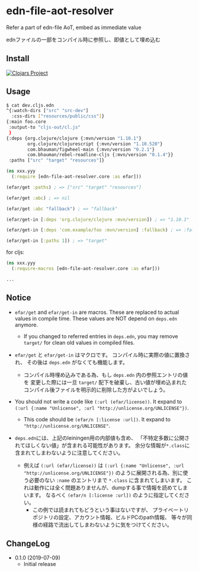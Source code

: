 # edn-file-aot-resolver

Refer a part of edn-file AoT, embed as immediate value

ednファイルの一部をコンパイル時に参照し、即値として埋め込む


## Install

[![Clojars Project](http://clojars.org/jp.ne.tir/edn-file-aot-resolver/latest-version.svg)](http://clojars.org/jp.ne.tir/edn-file-aot-resolver)


## Usage

```sh
$ cat dev.cljs.edn
^{:watch-dirs ["src" "src-dev"]
  :css-dirs ["resources/public/css"]}
{:main foo.core
 :output-to "cljs-out/cl.js"
 }
{:deps {org.clojure/clojure {:mvn/version "1.10.1"}
        org.clojure/clojurescript {:mvn/version "1.10.520"}
        com.bhauman/figwheel-main {:mvn/version "0.2.1"}
        com.bhauman/rebel-readline-cljs {:mvn/version "0.1.4"}}
 :paths ["src" "target" "resources"]}
```

```clojure
(ns xxx.yyy
  (:require [edn-file-aot-resolver.core :as efar]))

(efar/get :paths) ; => ["src" "target" "resources"]

(efar/get :abc) ; => nil

(efar/get :abc "fallback") ; => "fallback"

(efar/get-in [:deps 'org.clojure/clojure :mvn/version]) ; => "1.10.1"

(efar/get-in [:deps 'com.example/foo :mvn/version] :fallback) ; => :fallback

(efar/get-in [:paths 1]) ; => "target"

```

for cljs:

```clojure
(ns xxx.yyy
  (:require-macros [edn-file-aot-resolver.core :as efar]))

...
```


## Notice

- `efar/get` and `efar/get-in` are macros.
  These are replaced to actual values in compile time.
  These values are NOT depend on `deps.edn` anymore.
  - If you changed to referred entries in `deps.edn`,
    you may remove `target/` for clean old values in compiled files.

- `efar/get` と `efar/get-in` はマクロです。
  コンパイル時に実際の値に置換され、
  その後は `deps.edn` がなくても機能します。
  - コンパイル時埋め込みである為、もし `deps.edn` 内の参照エントリの値を
    変更した際には一旦 `target/` 配下を破棄し、古い値が埋め込まれた
    コンパイル後ファイルを明示的に削除した方がよいでしょう。

- You should not write a code like `(:url (efar/license))`.
  It expand to
  `(:url {:name "Unlicense", :url "http://unlicense.org/UNLICENSE"})`.
  - This code should be `(efar/n [:license :url])`.
    It expand to `"http://unlicense.org/UNLICENSE"`.

- `deps.edn`には、上記のleiningen用の内部値も含め、
  「不特定多数に公開されてほしくない値」が含まれる可能性があります。
  余分な情報が`*.class`に含まれてしまわないように注意してください。
  - 例えば `(:url (efar/license))` は
    `(:url {:name "Unlicense", :url "http://unlicense.org/UNLICENSE"})`
    のように展開される為、別に使う必要のない `:name` のエントリまで
    `*.class` に含まれてしまいます。
    これは動作には全く問題ありませんが、dumpする事で情報を読めてしまいます。
    なるべく `(efar/n [:license :url])` のように指定してください。
    - この例では読まれてもどうという事はないですが、
      プライベートリポジトリの設定、アカウント情報、ビルドPCのpath情報、
      等々が同様の経路で流出してしまわないように気をつけてください。


## ChangeLog

- 0.1.0 (2019-07-09)
    - Initial release





